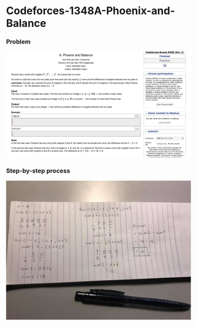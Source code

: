 # Codeforces-1348A-Phoenix-and-Balance
### Problem
![](capture.png)
### Step-by-step process
![](vis.jpg)
